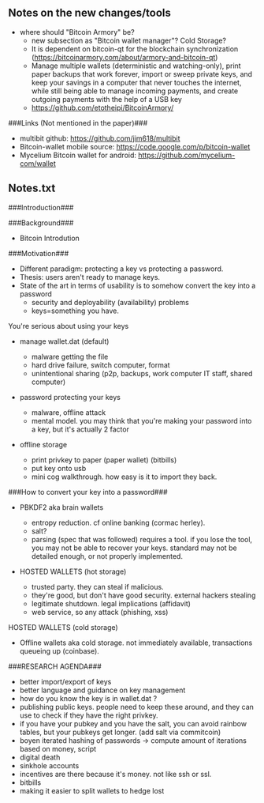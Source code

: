 Notes on the new changes/tools
------------------------------

* where should "Bitcoin Armory" be?
    - new subsection as "Bitcoin wallet manager"? Cold Storage?
    - It is dependent on bitcoin-qt for the blockchain synchronization (https://bitcoinarmory.com/about/armory-and-bitcoin-qt)
    - Manage multiple wallets (deterministic and watching-only), print paper backups that work forever, import or sweep private keys, and keep your savings in a computer that never touches the internet, while still being able to manage incoming payments, and create outgoing payments with the help of a USB key
    - https://github.com/etotheipi/BitcoinArmory/





###Links (Not mentioned in the paper)###
* multibit github: https://github.com/jim618/multibit
* Bitcoin-wallet mobile source:  https://code.google.com/p/bitcoin-wallet
* Mycelium Bitcoin wallet for android: https://github.com/mycelium-com/wallet




Notes.txt
---------
###Introduction###

###Background###
* Bitcoin Introdution

###Motivation###
* Different paradigm: protecting a key vs protecting a password. 
* Thesis: users aren't ready to manage keys. 
* State of the art in terms of usability is to somehow convert the key into a password
    - security and deployability (availability) problems
    - keys=something you have. 

You're serious about using your keys
* manage wallet.dat (default)
    - malware getting the file
    - hard drive failure, switch computer, format
    - unintentional sharing (p2p, backups, work computer IT staff, shared computer)

* password protecting your keys
    - malware, offline attack
    - mental model. you may think that you're making your password into a key, but it's actually 2 factor

* offline storage
    - print privkey to paper (paper wallet) (bitbills)
    - put key onto usb
    - mini cog walkthrough. how easy is it to import they back. 

###How to convert your key into a password###
* PBKDF2 aka brain wallets
    - entropy reduction. cf online banking (cormac herley). 
    - salt?
    - parsing (spec that was followed) requires a tool. if you lose the tool, you may not be able to recover your keys. standard may not be detailed enough, or not properly implemented.

* HOSTED WALLETS (hot storage)
    - trusted party. they can steal if malicious.
    - they're good, but don't have good security. external hackers stealing
    - legitimate shutdown. legal implications (affidavit)
    - web service, so any attack (phishing, xss)

HOSTED WALLETS (cold storage)
* Offline wallets aka cold storage. not immediately available, transactions queueing up (coinbase). 

###RESEARCH AGENDA###
* better import/export of keys
* better language and guidance on key management 
* how do you know the key is in wallet.dat ?  
* publishing public keys. people need to keep these around, and they can use to check if they have the right privkey. 
* if you have your pubkey and you have the salt, you can avoid rainbow tables, but your pubkeys get longer. (add salt via commitcoin) 
* boyen iterated hashing of passwords -> compute amount of iterations based on money, script
* digital death
* sinkhole accounts
* incentives are there because it's money. not like ssh or ssl. 
* bitbills
* making it easier to split wallets to hedge lost 

